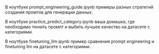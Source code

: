 В ноутбуке prompt_engineering_guide.ipynb примеры разных стратегий создания промтов для генерации данных.

В ноутбуке practice_predict_category.ipynb ваша домашка, где необходимо тюнить промпт и выбить лучшее качество на датасете с категориями.

В ноутбуке finetuning_llm.ipynb пример сравнения prompt engineering и finetuning llm на датасете с категориями.

